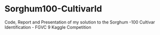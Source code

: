 # Sorghum100-CultivarId
Code, Report and Presentation of my solution to the Sorghum -100 Cultivar Identification - FGVC 9 Kaggle Competition

